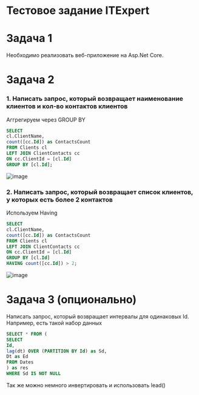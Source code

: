 # Тестовое задание ITExpert

# Задача 1
Необходимо реализовать веб-приложение на Asp.Net Core.



# Задача 2

### 1. Написать запрос, который возвращает наименование клиентов и кол-во контактов клиентов

Аггрегируем через GROUP BY

```sql
SELECT
cl.ClientName,
count([cc.Id]) as ContactsCount
FROM Clients cl
LEFT JOIN ClientContacts cc
ON cc.ClientId = [cl.Id]
GROUP BY [cl.Id];
```

![image](https://github.com/darthdev59/ITExpert/assets/78018833/220d6fd3-8da7-4cab-9d25-c2d7ad9c593d)


### 2. Написать запрос, который возвращает список клиентов, у которых есть более 2 контактов

Используем Having

```sql
SELECT
cl.ClientName,
count([cc.Id]) as ContactsCount
FROM Clients cl
LEFT JOIN ClientContacts cc
ON cc.ClientId = [cl.Id]
GROUP BY [cl.Id]
HAVING count([cc.Id]) > 2;
```
![image](https://github.com/darthdev59/ITExpert/assets/78018833/5a843bf2-fc48-4278-9390-41ed4f5a15cc)

# Задача 3 (опционально)
Написать запрос, который возвращает интервалы для одинаковых Id. Например, есть такой набор данных
```sql
SELECT * FROM (
SELECT
Id,
lag(dt) OVER (PARTITION BY Id) as Sd,
Dt as Ed
FROM Dates
) as res
WHERE Sd IS NOT NULL
```
Так же можно немного инвертировать и использовать lead()
